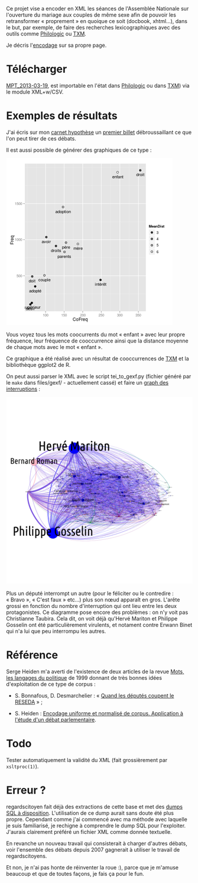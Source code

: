 Ce projet vise a encoder en XML les séances de l'Assemblée Nationale
sur l'ouverture du mariage aux couples de même sexe afin de pouvoir
les retransformer « proprement » en quoique ce soit (docbook,
xhtml...), dans le but, par exemple, de faire des recherches
lexicographiques avec des outils comme
[Philologic](https://sites.google.com/site/philologic3/) ou
[TXM](http://textometrie.ens-lyon.fr/).

Je décris l'[encodage](Encoding.fr.md) sur sa propre page.

Télécharger
===========

[MPT_2013-03-19](http://perso.obspm.fr/nicolas.legrand/MPT_2013-03-19.zip),
est importable en l'état dans
[Philologic](https://sites.google.com/site/philologic3/) ou dans
[TXM](http://textometrie.ens-lyon.fr/)) via le module XML+w/CSV.

Exemples de résultats
=====================

J'ai écris sur mon [carnet hypothèse](http://eproto.hypotheses.org/)
un [premier billet](http://eproto.hypotheses.org/126) débroussaillant
ce que l'on peut tirer de ces débats.

Il est aussi possible de générer des graphiques de ce type :

![enfant](enfant.png)

Vous voyez tous les mots coocurrents du mot « enfant » avec leur
propre fréquence, leur fréquence de cooccurrence ainsi que la
distance moyenne de chaque mots avec le mot « enfant ».

Ce graphique a été réalisé avec un résultat de cooccurrences de
[TXM](http://textometrie.ens-lyon.fr/) et la bibliothèque ggplot2 de
R.

On peut aussi parser le XML avec le script tei_to_gexf.py (fichier
généré par le `make` dans files/gexf/ - actuellement cassé) et faire
un [graph des interruptions](interruptions.png) :

![interruptions](interruptions.png)

Plus un député interrompt un autre (pour le féliciter ou le
contredire : « Bravo », « C'est faux » etc...) plus son nœud apparaît
en gros. L'arête grossi en fonction du nombre d'interruption qui ont
lieu entre les deux protagonistes. Ce diagramme pose encore des
problèmes : on n'y voit pas Christianne Taubira. Cela dit, on voit
déjà qu'Hervé Mariton et Philippe Gosselin ont été particulièrement
virulents, et notament contre Erwann Binet qui n'a lui que peu
interrompu les autres.

Référence
=========

Serge Heiden m'a averti de l'existence de deux articles de la revue
[Mots, les langages du politique](http://mots.revues.org/) de 1999
donnant de très bonnes idées d'exploitation de ce type de corpus :

- S. Bonnafous, D. Desmarchelier : « [Quand les députés coupent le
  RESEDA](http://www.persee.fr/web/revues/home/prescript/article/mots_0243-6450_1999_num_60_1_2166) » ;

- S. Heiden : [Encodage uniforme et normalisé de corpus. Application à
  l'étude d'un débat
  parlementaire](http://www.persee.fr/web/revues/home/prescript/article/mots_0243-6450_1999_num_60_1_2168).

Todo
====

Tester automatiquement la validité du XML (fait grossièrement par
`xsltproc(1)`).

Erreur ?
========

regardscitoyen fait déjà des extractions de cette base et met des
[dumps SQL à
disposition](http://www.regardscitoyens.org/telechargement/donnees/). L'utilisation
de ce dump aurait sans doute été plus propre. Cependant comme j'ai
commencé avec ma méthode avec laquelle je suis familiarisé, je
rechigne à comprendre le dump SQL pour l'exploiter. J'aurais
clairement préféré un fichier XML comme donnée textuelle.

En revanche un nouveau travail qui consisterait à charger d'autres
débats, voir l'ensemble des débats depuis 2007 gagnerait à utiliser le
travail de regardscitoyens.

Et non, je n'ai pas honte de réinventer la roue :), parce que je
m'amuse beaucoup et que de toutes façons, je fais ça pour le fun.
